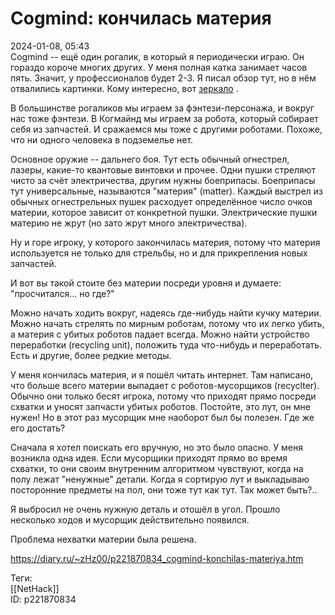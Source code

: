 Cogmind: кончилась материя
===========================

   
 2024-01-08, 05:43   
  Cogmind -- ещё один рогалик, в который я периодически играю. Он гораздо короче многих других. У меня полная катка занимает часов пять. Значит, у профессионалов будет 2-3. Я писал обзор тут, но в нём отвалились картинки. Кому интересно, вот  [зеркало](https://roguelikes.d3.ru/cogmind-2185829/)  .   
   
 В большинстве рогаликов мы играем за фэнтези-персонажа, и вокруг нас тоже фэнтези. В Когмайнд мы играем за робота, который собирает себя из запчастей. И сражаемся мы тоже с другими роботами. Похоже, что ни одного человека в подземелье нет.   
   
 Основное оружие -- дальнего боя. Тут есть обычный огнестрел, лазеры, какие-то квантовые винтовки и прочее. Одни пушки стреляют чисто за счёт электричества, другим нужны боеприпасы. Боеприпасы тут универсальные, называются "материя" (matter). Каждый выстрел из обычных огнестрельных пушек расходует определённое число очков материи, которое зависит от конкретной пушки. Электрические пушки материю не жрут (но зато жрут много электричества).   
   
 Ну и горе игроку, у которого закончилась материя, потому что материя используется не только для стрельбы, но и для прикрепления новых запчастей.   
   
 И вот вы такой стоите без материи посреди уровня и думаете: "просчитался... но где?"   
   
 Можно начать ходить вокруг, надеясь где-нибудь найти кучку материи. Можно начать стрелять по мирным роботам, потому что их легко убить, а материя с убитых роботов падает всегда. Можно найти устройство переработки (recycling unit), положить туда что-нибудь и переработать. Есть и другие, более редкие методы.   
   
 У меня кончилась материя, и я пошёл читать интернет. Там написано, что больше всего материи выпадает с роботов-мусорщиков (recyclter). Обычно они только бесят игрока, потому что приходят прямо посреди схватки и уносят запчасти убитых роботов. Постойте, это лут, он мне нужен! Но в этот раз мусорщик мне наоборот был бы полезен. Где же его достать?   
   
 Сначала я хотел поискать его вручную, но это было опасно. У меня возникла одна идея. Если мусорщики приходят прямо во время схватки, то они своим внутренним алгоритмом чувствуют, когда на полу лежат "ненужные" детали. Когда я сортирую лут и выкладываю посторонние предметы на пол, они тоже тут как тут. Так может быть?..   
   
 Я выбросил не очень нужную деталь и отошёл в угол. Прошло несколько ходов и мусорщик действительно появился.   
   
 Проблема нехватки материи была решена.   
    
 <https://diary.ru/~zHz00/p221870834_cogmind-konchilas-materiya.htm>   
   
 Теги:   
 [[NetHack]]   
 ID: p221870834